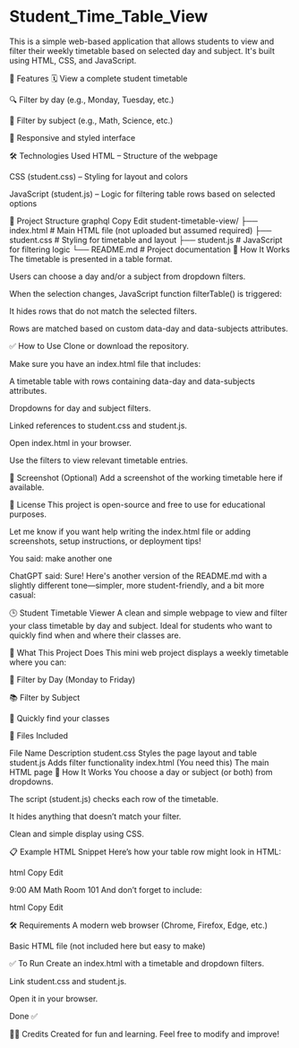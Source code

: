 # Student_Time_Table_View
This is a simple web-based application that allows students to view and filter their weekly timetable based on selected day and subject. It's built using HTML, CSS, and JavaScript.

🧩 Features
🗓️ View a complete student timetable

🔍 Filter by day (e.g., Monday, Tuesday, etc.)

📘 Filter by subject (e.g., Math, Science, etc.)

🎨 Responsive and styled interface

🛠️ Technologies Used
HTML – Structure of the webpage

CSS (student.css) – Styling for layout and colors

JavaScript (student.js) – Logic for filtering table rows based on selected options

📁 Project Structure
graphql
Copy
Edit
student-timetable-view/
├── index.html         # Main HTML file (not uploaded but assumed required)
├── student.css        # Styling for timetable and layout
├── student.js         # JavaScript for filtering logic
└── README.md          # Project documentation
🔧 How It Works
The timetable is presented in a table format.

Users can choose a day and/or a subject from dropdown filters.

When the selection changes, JavaScript function filterTable() is triggered:

It hides rows that do not match the selected filters.

Rows are matched based on custom data-day and data-subjects attributes.

✅ How to Use
Clone or download the repository.

Make sure you have an index.html file that includes:

A timetable table with rows containing data-day and data-subjects attributes.

Dropdowns for day and subject filters.

Linked references to student.css and student.js.

Open index.html in your browser.

Use the filters to view relevant timetable entries.

📸 Screenshot (Optional)
Add a screenshot of the working timetable here if available.

📜 License
This project is open-source and free to use for educational purposes.

Let me know if you want help writing the index.html file or adding screenshots, setup instructions, or deployment tips!







You said:
make another one


ChatGPT said:
Sure! Here's another version of the README.md with a slightly different tone—simpler, more student-friendly, and a bit more casual:

🕒 Student Timetable Viewer
A clean and simple webpage to view and filter your class timetable by day and subject. Ideal for students who want to quickly find when and where their classes are.

🚀 What This Project Does
This mini web project displays a weekly timetable where you can:

🔄 Filter by Day (Monday to Friday)

📚 Filter by Subject

👀 Quickly find your classes

📂 Files Included

File Name	Description
student.css	Styles the page layout and table
student.js	Adds filter functionality
index.html	(You need this) The main HTML page
🧠 How It Works
You choose a day or subject (or both) from dropdowns.

The script (student.js) checks each row of the timetable.

It hides anything that doesn’t match your filter.

Clean and simple display using CSS.

📋 Example HTML Snippet
Here’s how your table row might look in HTML:

html
Copy
Edit
<tr data-day="Monday" data-subjects="Math, English">
  <td>9:00 AM</td>
  <td>Math</td>
  <td>Room 101</td>
</tr>
And don’t forget to include:

html
Copy
Edit
<script src="student.js"></script>
<link rel="stylesheet" href="student.css">
🛠️ Requirements
A modern web browser (Chrome, Firefox, Edge, etc.)

Basic HTML file (not included here but easy to make)

✅ To Run
Create an index.html with a timetable and dropdown filters.

Link student.css and student.js.

Open it in your browser.

Done ✅

🧑‍💻 Credits
Created for fun and learning. Feel free to modify and improve!
